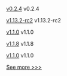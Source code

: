 
[v0.2.4](https://github.com/hyperledger/aries-framework-javascript/releases/tag/v0.2.4) v0.2.4

[v1.13.2-rc2](https://github.com/hyperledger/indy-node/releases/tag/v1.13.2-rc2) v1.13.2-rc2

[v1.1.0](https://github.com/hyperledger/firefly/releases/tag/v1.1.0) v1.1.0

[v1.1.8](https://github.com/hyperledger/firefly-evmconnect/releases/tag/v1.1.8) v1.1.8

[v1.1.0](https://github.com/hyperledger/firefly-transaction-manager/releases/tag/v1.1.0) v1.1.0


[See more >>>](https://start-here.hyperledger.org/releases)
